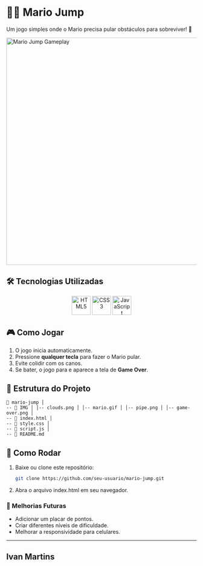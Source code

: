 # 🏃‍♂️ Mario Jump

Um jogo simples onde o Mario precisa pular obstáculos para sobreviver! 🚀  

<img src="IMG/gameplay.gif" alt="Mario Jump Gameplay" width="600">

## 🛠️ Tecnologias Utilizadas  

<div align="center">
  <img src="https://cdn.jsdelivr.net/gh/devicons/devicon/icons/html5/html5-original.svg" width="50px" title="HTML5"/>
  <img src="https://cdn.jsdelivr.net/gh/devicons/devicon/icons/css3/css3-original.svg" width="50px" title="CSS3"/>
  <img src="https://cdn.jsdelivr.net/gh/devicons/devicon/icons/javascript/javascript-original.svg" width="50px" title="JavaScript"/>
</div>

## 🎮 Como Jogar  

1. O jogo inicia automaticamente.
2. Pressione **qualquer tecla** para fazer o Mario pular.
3. Evite colidir com os canos.
4. Se bater, o jogo para e aparece a tela de **Game Over**.  

## 📂 Estrutura do Projeto

  ```
📂 mario-jump │
-- 📁 IMG │ │-- clouds.png │ │-- mario.gif │ │-- pipe.png │ │-- game-over.png │
-- 📄 index.html │
-- 📄 style.css │
-- 📄 script.js │
-- 📄 README.md
  ```

## 🚀 Como Rodar  

1. Baixe ou clone este repositório:  
   ```sh
   git clone https://github.com/seu-usuario/mario-jump.git
     ```
2. Abra o arquivo index.html em seu navegador.

### 📌 Melhorias Futuras

- Adicionar um placar de pontos.
- Criar diferentes níveis de dificuldade.
- Melhorar a responsividade para celulares.
  
---
 Ivan Martins
 ---


